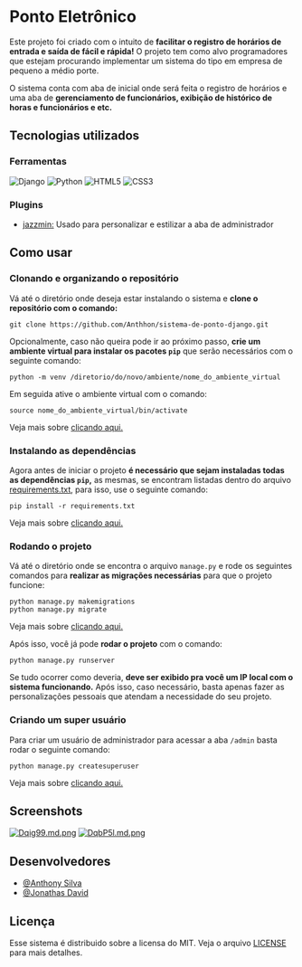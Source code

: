 # Ponto Eletrônico

Este projeto foi criado com o intuito de **facilitar o registro de horários de entrada e saída de fácil e rápida!** O projeto tem como alvo programadores que estejam procurando implementar um sistema do tipo em empresa de pequeno a médio porte.

O sistema conta com aba de inicial onde será feita o registro de horários e uma aba de **gerenciamento de funcionários, exibição de histórico de horas e funcionários e etc.**

## Tecnologias utilizados

### Ferramentas

![Django](https://img.shields.io/badge/Django-092E20?style=for-the-badge&logo=django&logoColor=green)
![Python](https://img.shields.io/badge/Python-FFD43B?style=for-the-badge&logo=python&logoColor=blue)
![HTML5](https://img.shields.io/badge/HTML5-E34F26?style=for-the-badge&logo=html5&logoColor=white)
![CSS3](https://img.shields.io/badge/CSS3-1572B6?style=for-the-badge&logo=css3&logoColor=white)

### Plugins

- [jazzmin:]() Usado para personalizar e estilizar a aba de administrador

## Como usar

### Clonando e organizando o repositório

Vá até o diretório onde deseja estar instalando o sistema e **clone o repositório com o comando:**

`git clone https://github.com/Anthhon/sistema-de-ponto-django.git`

Opcionalmente, caso não queira pode ir ao próximo passo, **crie um ambiente virtual para instalar os pacotes `pip`** que serão necessários com o seguinte comando:

`python -m venv /diretorio/do/novo/ambiente/nome_do_ambiente_virtual`

Em seguida ative o ambiente virtual com o comando:

`source nome_do_ambiente_virtual/bin/activate`

Veja mais sobre [clicando aqui.](https://docs.python.org/3/library/venv.html)

### Instalando as dependências

Agora antes de iniciar o projeto **é necessário que sejam instaladas todas as dependências `pip`,** as mesmas, se encontram listadas dentro do arquivo [requirements.txt](./requirements.txt), para isso, use o seguinte comando:

`pip install -r requirements.txt`

Veja mais sobre [clicando aqui.](https://stackoverflow.com/questions/41457612/how-to-fix-error-with-freetype-while-installing-all-packages-from-a-requirements)

### Rodando o projeto

Vá até o diretório onde se encontra o arquivo `manage.py` e rode os seguintes comandos para **realizar as migrações necessárias** para que o projeto funcione:

```
python manage.py makemigrations
python manage.py migrate 
```

Veja mais sobre [clicando aqui.](https://docs.djangoproject.com/en/4.2/topics/migrations/#:~:text=There%20are%20several%20commands%20which,have%20made%20to%20your%20models.)

Após isso, você já pode **rodar o projeto** com o comando:

`python manage.py runserver`

Se tudo ocorrer como deveria, **deve ser exibido pra você um IP local com o sistema funcionando.** Após isso, caso necessário, basta apenas fazer as personalizações pessoais que atendam a necessidade do seu projeto.

### Criando um super usuário

Para criar um usuário de administrador para acessar a aba `/admin` basta rodar o seguinte comando:

`python manage.py createsuperuser`

Veja mais sobre [clicando aqui.](https://www.educative.io/answers/how-to-create-a-superuser-in-django#:~:text=Start%20the%20terminal%20by%20clicking,a%20superuser%20will%20be%20created.)

## Screenshots

[![Dqig99.md.png](https://iili.io/Dqig99.md.png)](https://freeimage.host/i/Dqig99)
[![DqbP5l.md.png](https://iili.io/DqbP5l.md.png)](https://freeimage.host/i/DqbP5l)

## Desenvolvedores

- [@Anthony Silva](https://www.github.com/Anthhon)
- [@Jonathas David](https://github.com/Rip4568)

## Licença

Esse sistema é distribuido sobre a licensa do MIT. Veja o arquivo [LICENSE](./LICENSE) para mais detalhes.
